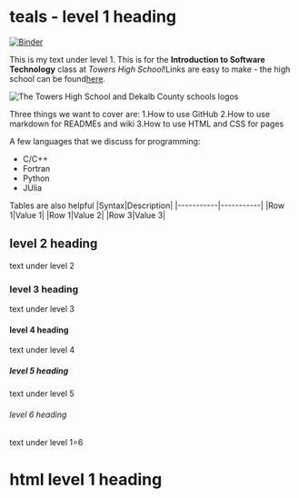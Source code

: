 # teals - level 1 heading
[![Binder](https://mybinder.org/badge_logo.svg)](https://mybinder.org/v2/gh/sakurlei/teals/HEAD)

This is my text under level 1. This is for the **Introduction to Software Technology** class at *Towers High School*!Links are easy to make - the high school can be found[here](https://www.towershs.dekalb.k12.ga.us/).

![The Towers High School and Dekalb County schools logos](https://towershs.k12.ga.us/sysimages/logo,png)

Three things we want to cover are:
1.How to use GitHub
2.How to use markdown for READMEs and wiki
3.How to use HTML and CSS for pages

A few languages that we discuss for programming:
- C/C++
- Fortran
- Python
- JUlia

Tables are also helpful
|Syntax|Description|
|-----------|-----------|
|Row 1|Value 1|
|Row 1|Value 2|
|Row 3|Value 3|


## level 2 heading
text under level 2


### level 3 heading
text under level 3


#### level 4 heading
text under level 4


##### level 5 heading
text under level 5


###### level 6 heading
text under level 1=6

<H1>html level 1 heading</H1>
